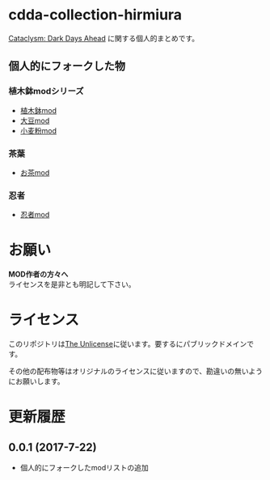 # cdda-collection-hirmiura
[Cataclysm: Dark Days Ahead](http://www.cataclysmdda.com/) に関する個人的まとめです。


## 個人的にフォークした物

### 植木鉢modシリーズ
- [植木鉢mod](https://github.com/hirmiura/cdda-mod-Uekibati)
- [大豆mod](https://github.com/hirmiura/cdda-mod-Daizu)
- [小麦粉mod](https://github.com/hirmiura/cdda-mod-Flour)

### 茶葉
- [お茶mod](https://github.com/hirmiura/cdda-mod-MoreTeaLeaf)

### 忍者
- [忍者mod](https://github.com/hirmiura/cdda-mod-Ninja)

# お願い
**MOD作者の方々へ**  
ライセンスを是非とも明記して下さい。

# ライセンス
このリポジトリは[The Unlicense](https://github.com/hirmiura/cdda-collection-hirmiura/blob/master/LICENSE)に従います。要するにパブリックドメインです。

その他の配布物等はオリジナルのライセンスに従いますので、勘違いの無いようにお願いします。

# 更新履歴

## 0.0.1 (2017-7-22)

- 個人的にフォークしたmodリストの追加
